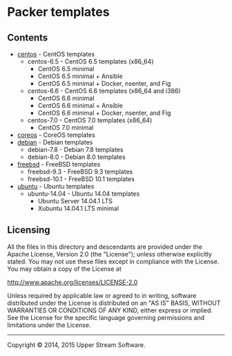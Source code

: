 # Packer templates

## Contents

* [centos](centos/README.mdown) - CentOS templates
	* centos-6.5 - CentOS 6.5 templates (x86_64)
		* CentOS 6.5 minimal
		* CentOS 6.5 minimal + Ansible
		* CentOS 6.5 minimal + Docker, nsenter, and Fig
	* centos-6.6 - CentOS 6.6 templates (x86_64 and i386)
		* CentOS 6.6 minimal
		* CentOS 6.6 minimal + Ansible
		* CentOS 6.6 minimal + Docker, nsenter, and Fig
	* centos-7.0 - CentOS 7.0 templates (x86_64)
		* CentOS 7.0 minimal
* [coreos](coreos/README.mdown) - CoreOS templates
* [debian](debian/README.mdown) - Debian templates
    * debian-7.8 - Debian 7.8 templates
    * debian-8.0 - Debian 8.0 templates
* [freebsd](freebsd/README.mdown) - FreeBSD templates
    * freebsd-9.3 - FreeBSD 9.3 templates
    * freebsd-10.1 - FreeBSD 10.1 templates
* [ubuntu](ubuntu/README.mdown) - Ubuntu templates
	* ubuntu-14.04 - Ubuntu 14.04 templates
		* Ubuntu Server 14.04.1 LTS
		* Xubuntu 14.04.1 LTS minimal


## Licensing

All the files in this directory and descendants are provided under the Apache License,
Version 2.0 (the "License"); unless otherwise explicitly stated.  You may not use these
files except in compliance with the License.  You may obtain a copy of the License at

   <http://www.apache.org/licenses/LICENSE-2.0>

Unless required by applicable law or agreed to in writing, software distributed under
the License is distributed on an "AS IS" BASIS, WITHOUT WARRANTIES OR CONDITIONS OF ANY
KIND, either express or implied.  See the License for the specific language governing
permissions and limitations under the License.

- - -

Copyright &copy; 2014, 2015 Upper Stream Software.
